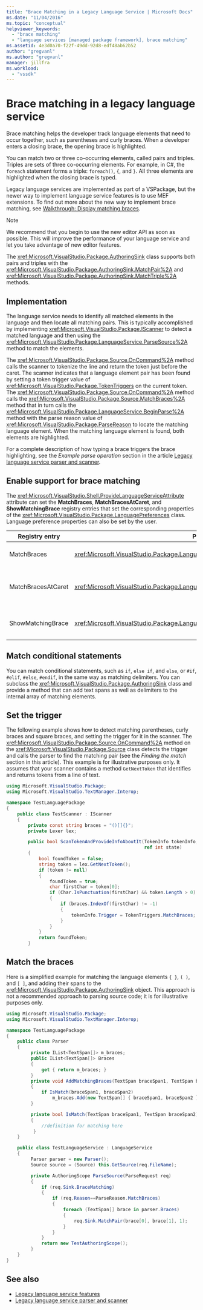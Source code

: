```yaml
---
title: "Brace Matching in a Legacy Language Service | Microsoft Docs"
ms.date: "11/04/2016"
ms.topic: "conceptual"
helpviewer_keywords:
  - "brace matching"
  - "language services [managed package framework], brace matching"
ms.assetid: 4e3d0a70-f22f-49dd-92d8-edf48ab62b52
author: "gregvanl"
ms.author: "gregvanl"
manager: jillfra
ms.workload:
  - "vssdk"
---
```

# Brace matching in a legacy language service
Brace matching helps the developer track language elements that need to occur together, such as parentheses and curly braces. When a developer enters a closing brace, the opening brace is highlighted.

 You can match two or three co-occurring elements, called pairs and triples. Triples are sets of three co-occurring elements. For example, in C#, the `foreach` statement forms a triple: `foreach()`, `{`, and `}`. All three elements are highlighted when the closing brace is typed.

 Legacy language services are implemented as part of a VSPackage, but the newer way to implement language service features is to use MEF extensions. To find out more about the new way to implement brace matching, see [Walkthrough: Display matching braces](../../extensibility/walkthrough-displaying-matching-braces.md).

> [!NOTE]
>  We recommend that you begin to use the new editor API as soon as possible. This will improve the performance of your language service and let you take advantage of new editor features.

 The <xref:Microsoft.VisualStudio.Package.AuthoringSink> class supports both pairs and triples with the <xref:Microsoft.VisualStudio.Package.AuthoringSink.MatchPair%2A> and <xref:Microsoft.VisualStudio.Package.AuthoringSink.MatchTriple%2A> methods.

## Implementation
 The language service needs to identify all matched elements in the language and then locate all matching pairs. This is typically accomplished by implementing <xref:Microsoft.VisualStudio.Package.IScanner> to detect a matched language and then using the <xref:Microsoft.VisualStudio.Package.LanguageService.ParseSource%2A> method to match the elements.

 The <xref:Microsoft.VisualStudio.Package.Source.OnCommand%2A> method calls the scanner to tokenize the line and return the token just before the caret. The scanner indicates that a language element pair has been found by setting a token trigger value of <xref:Microsoft.VisualStudio.Package.TokenTriggers> on the current token. The <xref:Microsoft.VisualStudio.Package.Source.OnCommand%2A> method calls the <xref:Microsoft.VisualStudio.Package.Source.MatchBraces%2A> method that in turn calls the <xref:Microsoft.VisualStudio.Package.LanguageService.BeginParse%2A> method with the parse reason value of <xref:Microsoft.VisualStudio.Package.ParseReason> to locate the matching language element. When the matching language element is found, both elements are highlighted.

 For a complete description of how typing a brace triggers the brace highlighting, see the *Example parse operation* section in the article [Legacy language service parser and scanner](../../extensibility/internals/legacy-language-service-parser-and-scanner.md).

## Enable support for brace matching
 The <xref:Microsoft.VisualStudio.Shell.ProvideLanguageServiceAttribute> attribute can set the **MatchBraces**, **MatchBracesAtCaret**, and **ShowMatchingBrace** registry entries that set the corresponding properties of the <xref:Microsoft.VisualStudio.Package.LanguagePreferences> class. Language preference properties can also be set by the user.

|Registry entry|Property|Description|
|--------------------|--------------|-----------------|
|MatchBraces|<xref:Microsoft.VisualStudio.Package.LanguagePreferences.EnableMatchBraces%2A>|Enables brace matching.|
|MatchBracesAtCaret|<xref:Microsoft.VisualStudio.Package.LanguagePreferences.EnableMatchBracesAtCaret%2A>|Enables brace matching as the caret moves.|
|ShowMatchingBrace|<xref:Microsoft.VisualStudio.Package.LanguagePreferences.EnableShowMatchingBrace%2A>|Highlights the matching brace.|

## Match conditional statements
 You can match conditional statements, such as `if`, `else if`, and `else`, or `#if`, `#elif`, `#else`, `#endif`, in the same way as matching delimiters. You can subclass the <xref:Microsoft.VisualStudio.Package.AuthoringSink> class and provide a method that can add text spans as well as delimiters to the internal array of matching elements.

## Set the trigger
 The following example shows how to detect matching parentheses, curly braces and square braces, and setting the trigger for it in the scanner. The <xref:Microsoft.VisualStudio.Package.Source.OnCommand%2A> method on the <xref:Microsoft.VisualStudio.Package.Source> class detects the trigger and calls the parser to find the matching pair (see the *Finding the match* section in this article). This example is for illustrative purposes only. It assumes that your scanner contains a method `GetNextToken` that identifies and returns tokens from a line of text.

```csharp
using Microsoft.VisualStudio.Package;
using Microsoft.VisualStudio.TextManager.Interop;

namespace TestLanguagePackage
{
    public class TestScanner : IScanner
    {
        private const string braces = "()[]{}";
        private Lexer lex;

        public bool ScanTokenAndProvideInfoAboutIt(TokenInfo tokenInfo,
                                                   ref int state)
        {
            bool foundToken = false;
            string token = lex.GetNextToken();
            if (token != null)
            {
                foundToken = true;
                char firstChar = token[0];
                if (Char.IsPunctuation(firstChar) && token.Length > 0)
                {
                    if (braces.IndexOf(firstChar) != -1)
                    {
                        tokenInfo.Trigger = TokenTriggers.MatchBraces;
                    }
                }
            }
            return foundToken;
        }
```

## Match the braces
 Here is a simplified example for matching the language elements `{ }`, `( )`, and `[ ]`, and adding their spans to the <xref:Microsoft.VisualStudio.Package.AuthoringSink> object. This approach is not a recommended approach to parsing source code; it is for illustrative purposes only.

```csharp
using Microsoft.VisualStudio.Package;
using Microsoft.VisualStudio.TextManager.Interop;

namespace TestLanguagePackage
{
    public class Parser
    {
         private IList<TextSpan[]> m_braces;
         public IList<TextSpan[]> Braces
         {
             get { return m_braces; }
         }
         private void AddMatchingBraces(TextSpan braceSpan1, TextSpan braceSpan2)
         {
             if IsMatch(braceSpan1, braceSpan2)
                 m_braces.Add(new TextSpan[] { braceSpan1, braceSpan2 });
         }

         private bool IsMatch(TextSpan braceSpan1, TextSpan braceSpan2)
         {
             //definition for matching here
          }
    }

    public class TestLanguageService : LanguageService
    {
         Parser parser = new Parser();
         Source source = (Source) this.GetSource(req.FileName);

         private AuthoringScope ParseSource(ParseRequest req)
         {
             if (req.Sink.BraceMatching)
             {
                 if (req.Reason==ParseReason.MatchBraces)
                 {
                     foreach (TextSpan[] brace in parser.Braces)
                     {
                         req.Sink.MatchPair(brace[0], brace[1], 1);
                     }
                 }
             }
             return new TestAuthoringScope();
         }
    }
}
```

## See also
- [Legacy language service features](../../extensibility/internals/legacy-language-service-features1.md)
- [Legacy language service parser and scanner](../../extensibility/internals/legacy-language-service-parser-and-scanner.md)